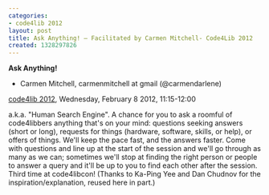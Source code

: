 ```yaml
---
categories:
- code4lib 2012
layout: post
title: Ask Anything! – Facilitated by Carmen Mitchell- Code4Lib 2012
created: 1328297826
---
```

<strong>Ask Anything!</strong>

<ul>
<li>Carmen Mitchell, carmenmitchell at gmail (@carmendarlene)</li>
</ul>

<p><a href="/conference/2012">code4lib 2012</a>, Wednesday, February 8 2012, 11:15-12:00</p>

a.k.a. "Human Search Engine". A chance for you to ask a roomful of code4libbers anything that's on your mind: questions seeking answers (short or long), requests for things (hardware, software, skills, or help), or offers of things. We'll keep the pace fast, and the answers faster. Come with questions and line up at the start of the session and we'll go through as many as we can; sometimes we'll stop at finding the right person or people to answer a query and it'll be up to you to find each other after the session. Third time at code4libcon! (Thanks to Ka-Ping Yee and Dan Chudnov for the inspiration/explanation, reused here in part.)
